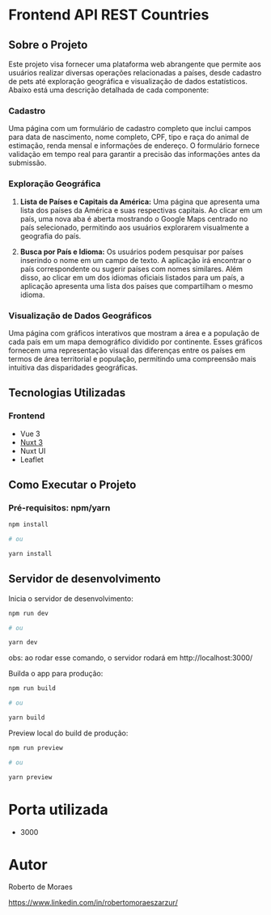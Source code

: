 # Frontend API REST Countries

## Sobre o Projeto

Este projeto visa fornecer uma plataforma web abrangente que permite aos usuários realizar diversas operações relacionadas a países, desde cadastro de pets até exploração geográfica e visualização de dados estatísticos. Abaixo está uma descrição detalhada de cada componente:

### Cadastro

Uma página com um formulário de cadastro completo que inclui campos para data de nascimento, nome completo, CPF, tipo e raça do animal de estimação, renda mensal e informações de endereço. O formulário fornece validação em tempo real para garantir a precisão das informações antes da submissão.

### Exploração Geográfica

1. **Lista de Países e Capitais da América:** Uma página que apresenta uma lista dos países da América e suas respectivas capitais. Ao clicar em um país, uma nova aba é aberta mostrando o Google Maps centrado no país selecionado, permitindo aos usuários explorarem visualmente a geografia do país.
   
2. **Busca por País e Idioma:** Os usuários podem pesquisar por países inserindo o nome em um campo de texto. A aplicação irá encontrar o país correspondente ou sugerir países com nomes similares. Além disso, ao clicar em um dos idiomas oficiais listados para um país, a aplicação apresenta uma lista dos países que compartilham o mesmo idioma.

### Visualização de Dados Geográficos

Uma página com gráficos interativos que mostram a área e a população de cada país em um mapa demográfico dividido por continente. Esses gráficos fornecem uma representação visual das diferenças entre os países em termos de área territorial e população, permitindo uma compreensão mais intuitiva das disparidades geográficas.

## Tecnologias Utilizadas

### Frontend
- Vue 3
- [Nuxt 3](https://nuxt.com/docs/getting-started/introduction)
- Nuxt UI
- Leaflet

## Como Executar o Projeto

### Pré-requisitos: npm/yarn

```bash
npm install

# ou

yarn install
```

## Servidor de desenvolvimento

Inicia o servidor de desenvolvimento:

```bash
npm run dev

# ou

yarn dev
```

obs: ao rodar esse comando, o servidor rodará em http://localhost:3000/

Builda o app para produção:

```bash
npm run build

# ou

yarn build
```

Preview local do build de produção:

```bash
npm run preview

# ou

yarn preview
```

# Porta utilizada
- 3000

# Autor

Roberto de Moraes

https://www.linkedin.com/in/robertomoraeszarzur/
